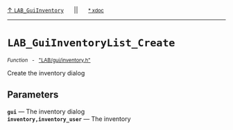 [&#8593; `LAB_GuiInventory`](LAB--gui--lab_guiinventory.md)&nbsp;&nbsp;&nbsp;&nbsp;&nbsp;&nbsp;||&nbsp;&nbsp;&nbsp;&nbsp;&nbsp;&nbsp;<small>[\* xdoc](../xdoc/LAB\gui.xmd#L186)</small>
***

# `LAB_GuiInventoryList_Create`
<small>*Function* &nbsp; - &nbsp; ["LAB/gui/inventory.h"](../include/LAB/gui/inventory.h)</small>  

Create the inventory dialog

## Parameters
**`gui`** &#8213; The inventory dialog  
**`inventory,inventory_user`** &#8213; The inventory  
